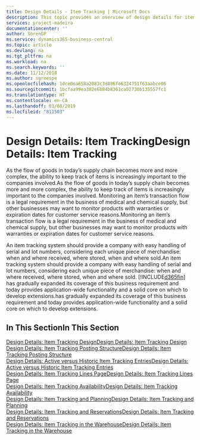 ```yaml
---
title: Design Details - Item Tracking | Microsoft Docs
description: This topic provides an overview of design details for item tracking.
services: project-madeira
documentationcenter: ''
author: SorenGP
ms.service: dynamics365-business-central
ms.topic: article
ms.devlang: na
ms.tgt_pltfrm: na
ms.workload: na
ms.search.keywords: ''
ms.date: 11/12/2018
ms.author: sgroespe
ms.openlocfilehash: 1dce0ea658a2083c3d896fe6324751f63aabce06
ms.sourcegitcommit: 1bcfaa99ea302e6b84b8361ca02730b135557fc1
ms.translationtype: HT
ms.contentlocale: en-CA
ms.lasthandoff: 03/08/2019
ms.locfileid: "811503"
---
```

# <a name="design-details-item-tracking"></a><span data-ttu-id="8eec3-103">Design Details: Item Tracking</span><span class="sxs-lookup"><span data-stu-id="8eec3-103">Design Details: Item Tracking</span></span>
<span data-ttu-id="8eec3-104">As the flow of goods in today’s supply chain becomes more and more complex, the ability to keep track of items is increasingly important to the companies involved.</span><span class="sxs-lookup"><span data-stu-id="8eec3-104">As the flow of goods in today’s supply chain becomes more and more complex, the ability to keep track of items is increasingly important to the companies involved.</span></span> <span data-ttu-id="8eec3-105">Monitoring an item’s transaction flow is a legal requirement in the business of medical and chemical supply, but other businesses may want to monitor products with warranties or expiration dates for customer service reasons.</span><span class="sxs-lookup"><span data-stu-id="8eec3-105">Monitoring an item’s transaction flow is a legal requirement in the business of medical and chemical supply, but other businesses may want to monitor products with warranties or expiration dates for customer service reasons.</span></span>  

<span data-ttu-id="8eec3-106">An item tracking system should provide a company with easy handling of serial and lot numbers, considering each unique piece of merchandise: when and where received, where stored, when and where sold.</span><span class="sxs-lookup"><span data-stu-id="8eec3-106">An item tracking system should provide a company with easy handling of serial and lot numbers, considering each unique piece of merchandise: when and where received, where stored, when and where sold.</span></span> [!INCLUDE[d365fin](includes/d365fin_md.md)] <span data-ttu-id="8eec3-107">has gradually expanded its coverage of this business requirement and today provides application-wide functionality and a solid core on which to develop extensions.</span><span class="sxs-lookup"><span data-stu-id="8eec3-107">has gradually expanded its coverage of this business requirement and today provides application-wide functionality and a solid core on which to develop extensions.</span></span>  

## <a name="in-this-section"></a><span data-ttu-id="8eec3-108">In This Section</span><span class="sxs-lookup"><span data-stu-id="8eec3-108">In This Section</span></span>  
[<span data-ttu-id="8eec3-109">Design Details: Item Tracking Design</span><span class="sxs-lookup"><span data-stu-id="8eec3-109">Design Details: Item Tracking Design</span></span>](design-details-item-tracking-design.md)  
[<span data-ttu-id="8eec3-110">Design Details: Item Tracking Posting Structure</span><span class="sxs-lookup"><span data-stu-id="8eec3-110">Design Details: Item Tracking Posting Structure</span></span>](design-details-item-tracking-posting-structure.md)  
[<span data-ttu-id="8eec3-111">Design Details: Active versus Historic Item Tracking Entries</span><span class="sxs-lookup"><span data-stu-id="8eec3-111">Design Details: Active versus Historic Item Tracking Entries</span></span>](design-details-active-versus-historic-item-tracking-entries.md)  
[<span data-ttu-id="8eec3-112">Design Details: Item Tracking Lines Page</span><span class="sxs-lookup"><span data-stu-id="8eec3-112">Design Details: Item Tracking Lines Page</span></span>](design-details-item-tracking-lines-window.md)  
[<span data-ttu-id="8eec3-113">Design Details: Item Tracking Availability</span><span class="sxs-lookup"><span data-stu-id="8eec3-113">Design Details: Item Tracking Availability</span></span>](design-details-item-tracking-availability.md)  
[<span data-ttu-id="8eec3-114">Design Details: Item Tracking and Planning</span><span class="sxs-lookup"><span data-stu-id="8eec3-114">Design Details: Item Tracking and Planning</span></span>](design-details-item-tracking-and-planning.md)  
[<span data-ttu-id="8eec3-115">Design Details: Item Tracking and Reservations</span><span class="sxs-lookup"><span data-stu-id="8eec3-115">Design Details: Item Tracking and Reservations</span></span>](design-details-item-tracking-and-reservations.md)  
[<span data-ttu-id="8eec3-116">Design Details: Item Tracking in the Warehouse</span><span class="sxs-lookup"><span data-stu-id="8eec3-116">Design Details: Item Tracking in the Warehouse</span></span>](design-details-item-tracking-in-the-warehouse.md)
